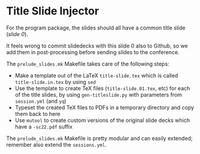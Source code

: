 # Title Slide Injector

For the program package, the slides should all have a common title slide (_slide 0_).

It feels wrong to commit slidedecks with this slide 0 also to Github, so we add them in post-processing before sending slides to the conference.

The `prelude_slides.mk` Makefile takes care of the following steps:

* Make a template out of the LaTeX `title-slide.tex` which is called `title-slide.in.tex` by using `sed`
* Use the template to create TeX files (`title-slide.01.tex`, etc) for each of the title slides, by using `gen-titleslide.py` with parameters from `session.yml` (and `yq`)
* Typeset the created TeX files to PDFs in a temporary directory and copy them back to here
* Use `mutool` to create custom versions of the original slide decks which have a `-sc22.pdf` suffix


The `prelude_slides.mk` Makefile is pretty modular and can easily extended; remember also extend the `sessions.yml`.